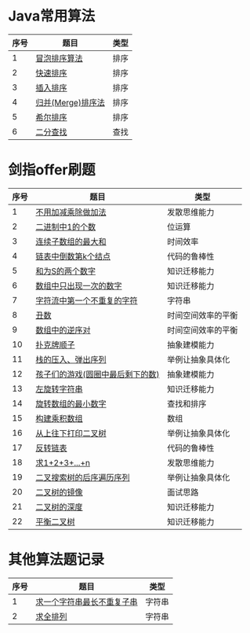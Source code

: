 # Java常用算法

| 序号 | 题目 | 类型 |
| ------ | ------ | ------ | 
| 1 | [冒泡排序算法](src/main/java/com/cyg/suanfa/algorithm/BubbleSort.java) |  排序 |
| 2 | [快速排序](src/main/java/com/cyg/suanfa/algorithm/FastSort.java) | 排序 |
| 3 | [插入排序](src/main/java/com/cyg/suanfa/algorithm/InsertSort.java)| 排序 |
| 4 | [归并(Merge)排序法](src/main/java/com/cyg/suanfa/algorithm/MergeSort.java)| 排序 |
| 5 | [希尔排序](src/main/java/com/cyg/suanfa/algorithm/ShellSort.java)| 排序 |
| 6 | [二分查找](src/main/java/com/cyg/suanfa/algorithm/TwoPointsSearch.java)| 查找 |

# 剑指offer刷题

| 序号 | 题目 | 类型 | 
| ------ | ------ | ------ |
| 1 | [不用加减乘除做加法](src/main/java/com/cyg/suanfa/algorithm/Add.java)| 发散思维能力 | 
| 2 | [二进制中1的个数](src/main/java/com/cyg/suanfa/algorithm/BinarySystem_1.java) | 位运算 |
| 3 | [连续子数组的最大和](src/main/java/com/cyg/suanfa/algorithm/FindGreatestSumOfSubArray.java) | 时间效率 |
| 4 | [链表中倒数第k个结点](src/main/java/com/cyg/suanfa/algorithm/FindGreatestSumOfSubArray.java)| 代码的鲁棒性 |
| 5 | [和为S的两个数字](src/main/java/com/cyg/suanfa/algorithm/FindNumbersWithSum.java) | 知识迁移能力 |
| 6 | [数组中只出现一次的数字](src/main/java/com/cyg/suanfa/algorithm/FindNumsAppearOnce.java) | 知识迁移能力 |
| 7 | [字符流中第一个不重复的字符](src/main/java/com/cyg/suanfa/algorithm/FirstAppearingOnce.java) | 字符串 |
| 8 | [丑数](src/main/java/com/cyg/suanfa/algorithm/GetUglyNumber_Solution.java)| 时间空间效率的平衡 |
| 9 | [数组中的逆序对](src/main/java/com/cyg/suanfa/algorithm/InversePairs.java)|  时间空间效率的平衡 |
| 10| [扑克牌顺子](src/main/java/com/cyg/suanfa/algorithm/IsContinuous.java)| 抽象建模能力 |
| 11| [栈的压入、弹出序列](src/main/java/com/cyg/suanfa/algorithm/IsPopOrder.java)| 举例让抽象具体化 |
| 12| [孩子们的游戏(圆圈中最后剩下的数)](src/main/java/com/cyg/suanfa/algorithm/LastRemaining_Solution.java) | 抽象建模能力 |
| 13| [左旋转字符串](src/main/java/com/cyg/suanfa/algorithm/LeftRotateString.java)| 知识迁移能力 |
| 14| [旋转数组的最小数字](src/main/java/com/cyg/suanfa/algorithm/MinNumberInRotateArray.java) | 查找和排序 |
| 15| [构建乘积数组](src/main/java/com/cyg/suanfa/algorithm/Multiply.java) | 数组  |
| 16| [从上往下打印二叉树](src/main/java/com/cyg/suanfa/algorithm/PrintFromTopToBottom.java) | 举例让抽象具体化 |
| 17| [反转链表](src/main/java/com/cyg/suanfa/algorithm/ReverseList.java) | 代码的鲁棒性  |
| 18| [求1+2+3+...+n](src/main/java/com/cyg/suanfa/algorithm/Sum_Solution.java) | 发散思维能力  |
| 19| [二叉搜索树的后序遍历序列](src/main/java/com/cyg/suanfa/algorithm/VerifySquenceOfBST.java) | 举例让抽象具体化   |
| 20| [二叉树的镜像](src/main/java/com/cyg/suanfa/algorithm/Mirror.java) | 面试思路   |
| 21| [二叉树的深度 ](src/main/java/com/cyg/suanfa/algorithm/TreeDepth.java) | 知识迁移能力    |
| 22| [平衡二叉树 ](src/main/java/com/cyg/suanfa/algorithm/IsBalanced_Solution.java) | 知识迁移能力    |


# 其他算法题记录

| 序号 | 题目 |  类型 |
| ------ | ------ | ------ |
| 1 | [求一个字符串最长不重复子串](src/main/java/com/cyg/suanfa/algorithm/LongestNonRepeatingSubstring.java)| 字符串 |
| 2 | [求全排列](src/main/java/com/cyg/suanfa/algorithm/FullPermutation.java)| 字符串 | 
